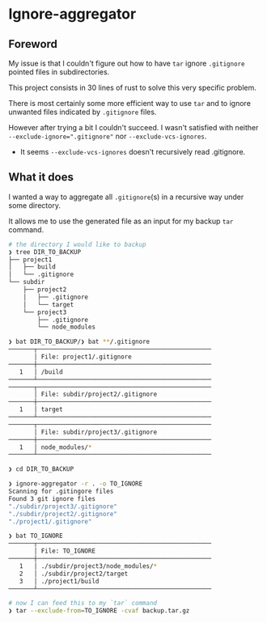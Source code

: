 # Ignore-aggregator

## Foreword

My issue is that I couldn't figure out how to have `tar` ignore `.gitignore` pointed files in subdirectories.

This project consists in 30 lines of rust to solve this very specific problem.

There is most certainly some more efficient way to use `tar` and to ignore unwanted files indicated by `.gitignore` files.

However after trying a bit I couldn't succeed.
I wasn't satisfied with neither `--exclude-ignore=".gitignore"` nor `--exclude-vcs-ignores`.

- It seems `--exclude-vcs-ignores` doesn't recursively read .gitignore.

## What it does

I wanted a way to aggregate all `.gitignore`(s) in a recursive way under some directory.

It allows me to use the generated file as an input for my backup `tar` command.

```bash
# the directory I would like to backup
❯ tree DIR_TO_BACKUP
├── project1
│   ├── build
│   └── .gitignore
└── subdir
    ├── project2
    │   ├── .gitignore
    │   └── target
    └── project3
        ├── .gitignore
        └── node_modules

❯ bat DIR_TO_BACKUP/❯ bat **/.gitignore
───────┬────────────────────────────────────────────────
       │ File: project1/.gitignore
───────┼────────────────────────────────────────────────
   1   │ /build
───────┴────────────────────────────────────────────────
───────┬────────────────────────────────────────────────
       │ File: subdir/project2/.gitignore
───────┼────────────────────────────────────────────────
   1   │ target
───────┴────────────────────────────────────────────────
───────┬────────────────────────────────────────────────
       │ File: subdir/project3/.gitignore
───────┼────────────────────────────────────────────────
   1   │ node_modules/*
───────┴────────────────────────────────────────────────

❯ cd DIR_TO_BACKUP

❯ ignore-aggregator -r . -o TO_IGNORE
Scanning for .gitingore files
Found 3 git ignore files
"./subdir/project3/.gitignore"
"./subdir/project2/.gitignore"
"./project1/.gitignore"

❯ bat TO_IGNORE
───────┬────────────────────────────────────────────────
       │ File: TO_IGNORE
───────┼────────────────────────────────────────────────
   1   │ ./subdir/project3/node_modules/*
   2   │ ./subdir/project2/target
   3   │ ./project1/build
───────┴────────────────────────────────────────────────

# now I can feed this to my `tar` command
❯ tar --exclude-from=TO_IGNORE -cvaf backup.tar.gz  
```
